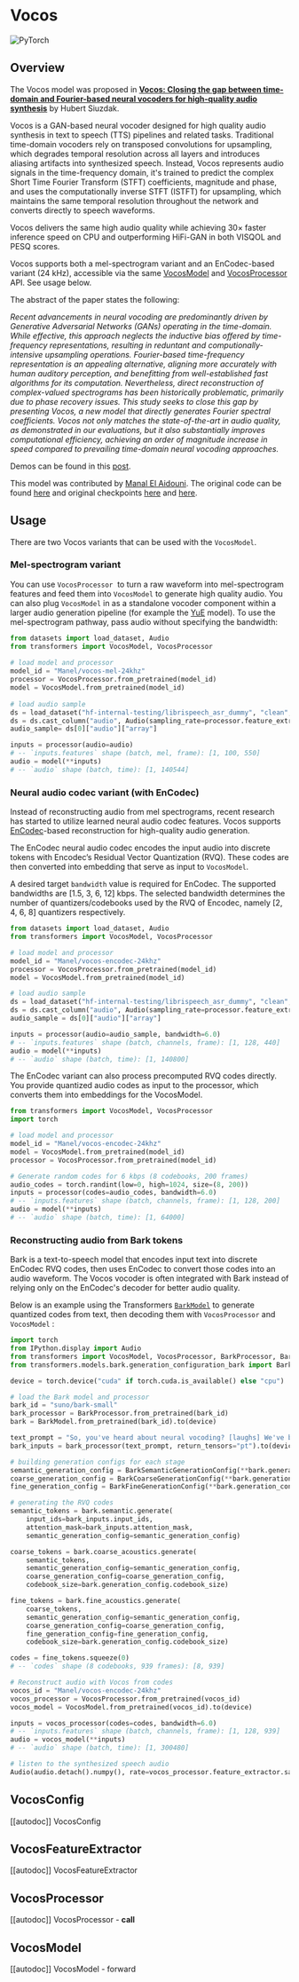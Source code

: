 <!--Copyright 2025 The HuggingFace Team. All rights reserved.

Licensed under the Apache License, Version 2.0 (the "License"); you may not use this file except in compliance with
the License. You may obtain a copy of the License at

http://www.apache.org/licenses/LICENSE-2.0

Unless required by applicable law or agreed to in writing, software distributed under the License is distributed on
an "AS IS" BASIS, WITHOUT WARRANTIES OR CONDITIONS OF ANY KIND, either express or implied. See the License for the
specific language governing permissions and limitations under the License.

⚠️ Note that this file is in Markdown but contain specific syntax for our doc-builder (similar to MDX) that may not be
rendered properly in your Markdown viewer.

-->

# Vocos

<div class="flex flex-wrap space-x-1">
<img alt="PyTorch" src="https://img.shields.io/badge/PyTorch-DE3412?style=flat&logo=pytorch&logoColor=white">
</div>

## Overview

The Vocos model was proposed in [**Vocos: Closing the gap between time-domain and Fourier-based neural vocoders for high-quality audio synthesis**](https://huggingface.co/papers/2306.00814) by Hubert Siuzdak.

Vocos is a GAN-based neural vocoder designed for high quality audio synthesis in text to speech (TTS) pipelines and related tasks. Traditional time-domain vocoders rely on transposed convolutions for upsampling, which degrades temporal resolution across all layers and introduces aliasing artifacts into synthesized speech.
Instead, Vocos represents audio signals in the time-frequency domain, it's trained to predict the complex Short Time Fourier Transform (STFT) coefficients, magnitude and phase, and uses the computationally inverse STFT (ISTFT) for upsampling, which maintains the same temporal resolution throughout the network and converts directly to speech waveforms.

Vocos delivers the same high audio quality while achieving  30× faster inference speed on CPU and outperforming HiFi-GAN in both VISQOL and PESQ scores.

Vocos supports both a mel-spectrogram variant and an EnCodec-based variant (24 kHz), accessible via the same [VocosModel](#vocosmodel) and [VocosProcessor](#vocosprocessor) API. See usage below.

The abstract of the paper states the following:

*Recent advancements in neural vocoding are predominantly driven by Generative Adversarial Networks (GANs) operating in the time-domain. While effective, this approach neglects the inductive bias offered by time-frequency representations, resulting in reduntant and computionally-intensive upsampling operations. Fourier-based time-frequency representation is an appealing alternative, aligning more accurately with human auditory perception, and benefitting from well-established fast algorithms for its computation. Nevertheless, direct reconstruction of complex-valued spectrograms has been historically problematic, primarily due to phase recovery issues. This study seeks to close this gap by presenting Vocos, a new model that directly generates Fourier spectral coefficients. Vocos not only matches the state-of-the-art in audio quality, as demonstrated in our evaluations, but it also substantially improves computational efficiency, achieving an order of magnitude increase in speed compared to prevailing time-domain neural vocoding approaches.*

Demos can be found in this [post](https://gemelo-ai.github.io/vocos/).

This model was contributed by [Manal El Aidouni](https://huggingface.co/Manel). The original code can be found [here](https://github.com/gemelo-ai/vocos) and original checkpoints [here](https://huggingface.co/charactr/vocos-mel-24khz) and [here](https://huggingface.co/charactr/vocos-encodec-24khz).

## Usage

There are two Vocos variants that can be used with the `VocosModel`.

### Mel-spectrogram variant 

You can use `VocosProcessor`  to turn a raw waveform into mel-spectrogram features and feed them into `VocosModel` to generate high quality audio. You can also plug `VocosModel` in as a standalone vocoder component within a larger audio generation pipeline (for example the [YuE](https://github.com/multimodal-art-projection/YuE) model). To use the mel-spectrogram pathway, pass audio without specifying the bandwidth:

```python 
from datasets import load_dataset, Audio
from transformers import VocosModel, VocosProcessor
    
# load model and processor
model_id = "Manel/vocos-mel-24khz"
processor = VocosProcessor.from_pretrained(model_id)
model = VocosModel.from_pretrained(model_id)
    
# load audio sample
ds = load_dataset("hf-internal-testing/librispeech_asr_dummy", "clean", split="validation")
ds = ds.cast_column("audio", Audio(sampling_rate=processor.feature_extractor.sampling_rate))
audio_sample= ds[0]["audio"]["array"]

inputs = processor(audio=audio)
# -- `inputs.features` shape (batch, mel, frame): [1, 100, 550]
audio = model(**inputs)
# -- `audio` shape (batch, time): [1, 140544]
```

### Neural audio codec variant (with EnCodec)

Instead of reconstructing audio from mel spectrograms, recent research has started to utilize learned neural audio codec features. Vocos supports [EnCodec](./encodec)-based reconstruction for high-quality audio generation.

The EnCodec neural audio codec encodes the input audio into discrete tokens with Encodec’s Residual Vector Quantization (RVQ). These codes are then converted into embedding that serve as input to `VocosModel`.

A desired target `bandwidth` value is required for EnCodec. The supported bandwidths are  [1.5, 3, 6, 12] kbps.  The selected bandwidth determines the number of quantizers/codebooks used by the RVQ of Encodec, namely [2, 4, 6, 8] quantizers respectively.

```python 
from datasets import load_dataset, Audio
from transformers import VocosModel, VocosProcessor

# load model and processor
model_id = "Manel/vocos-encodec-24khz"
processor = VocosProcessor.from_pretrained(model_id)
model = VocosModel.from_pretrained(model_id)

# load audio sample
ds = load_dataset("hf-internal-testing/librispeech_asr_dummy", "clean", split="validation")
ds = ds.cast_column("audio", Audio(sampling_rate=processor.feature_extractor.sampling_rate))  
audio_sample = ds[0]["audio"]["array"]

inputs = processor(audio=audio_sample, bandwidth=6.0)
# -- `inputs.features` shape (batch, channels, frame): [1, 128, 440]
audio = model(**inputs)
# -- `audio` shape (batch, time): [1, 140800]
```

The EnCodec variant can also process precomputed RVQ codes directly. You provide quantized audio codes as input to the processor, which converts them into embeddings for the VocosModel.

```python
from transformers import VocosModel, VocosProcessor
import torch

# load model and processor
model_id = "Manel/vocos-encodec-24khz"
model = VocosModel.from_pretrained(model_id)
processor = VocosProcessor.from_pretrained(model_id)

# Generate random codes for 6 kbps (8 codebooks, 200 frames)
audio_codes = torch.randint(low=0, high=1024, size=(8, 200))  
inputs = processor(codes=audio_codes, bandwidth=6.0)
# -- `inputs.features` shape (batch, channels, frame): [1, 128, 200]
audio = model(**inputs)
# -- `audio` shape (batch, time): [1, 64000]
```


### Reconstructing audio from Bark tokens

Bark is a text-to-speech model that encodes input text into discrete EnCodec RVQ codes, then uses EnCodec to convert those codes into an audio waveform. The Vocos vocoder is often integrated with Bark instead of relying only on the EnCodec's decoder for better audio quality.

Below is an example using the Transformers [`BarkModel`](https://huggingface.co/docs/transformers/model_doc/bark) to generate quantized codes from text, then decoding them with `VocosProcessor` and `VocosModel` :

```python 
import torch
from IPython.display import Audio
from transformers import VocosModel, VocosProcessor, BarkProcessor, BarkModel
from transformers.models.bark.generation_configuration_bark import BarkSemanticGenerationConfig, BarkCoarseGenerationConfig, BarkFineGenerationConfig

device = torch.device("cuda" if torch.cuda.is_available() else "cpu")

# load the Bark model and processor
bark_id = "suno/bark-small"
bark_processor = BarkProcessor.from_pretrained(bark_id)
bark = BarkModel.from_pretrained(bark_id).to(device)

text_prompt = "So, you've heard about neural vocoding? [laughs] We've been messing around with this new model called Vocos."
bark_inputs = bark_processor(text_prompt, return_tensors="pt").to(device)

# building generation configs for each stage
semantic_generation_config = BarkSemanticGenerationConfig(**bark.generation_config.semantic_config)
coarse_generation_config = BarkCoarseGenerationConfig(**bark.generation_config.coarse_acoustics_config)
fine_generation_config = BarkFineGenerationConfig(**bark.generation_config.fine_acoustics_config)

# generating the RVQ codes
semantic_tokens = bark.semantic.generate(
    input_ids=bark_inputs.input_ids,
    attention_mask=bark_inputs.attention_mask,
    semantic_generation_config=semantic_generation_config)

coarse_tokens = bark.coarse_acoustics.generate(
    semantic_tokens,
    semantic_generation_config=semantic_generation_config,
    coarse_generation_config=coarse_generation_config,
    codebook_size=bark.generation_config.codebook_size)

fine_tokens = bark.fine_acoustics.generate(
    coarse_tokens,
    semantic_generation_config=semantic_generation_config,
    coarse_generation_config=coarse_generation_config,
    fine_generation_config=fine_generation_config,
    codebook_size=bark.generation_config.codebook_size)

codes = fine_tokens.squeeze(0)
# -- `codes` shape (8 codebooks, 939 frames): [8, 939] 

# Reconstruct audio with Vocos from codes
vocos_id = "Manel/vocos-encodec-24khz"
vocos_processor = VocosProcessor.from_pretrained(vocos_id)
vocos_model = VocosModel.from_pretrained(vocos_id).to(device)

inputs = vocos_processor(codes=codes, bandwidth=6.0)   
# -- `inputs.features` shape (batch, channels, frame): [1, 128, 939]
audio = vocos_model(**inputs)
# -- `audio` shape (batch, time): [1, 300480]

# listen to the synthesized speech audio
Audio(audio.detach().numpy(), rate=vocos_processor.feature_extractor.sampling_rate)
```

## VocosConfig

[[autodoc]] VocosConfig

## VocosFeatureExtractor

[[autodoc]] VocosFeatureExtractor

## VocosProcessor

[[autodoc]] VocosProcessor
    - __call__

## VocosModel

[[autodoc]] VocosModel
    - forward
